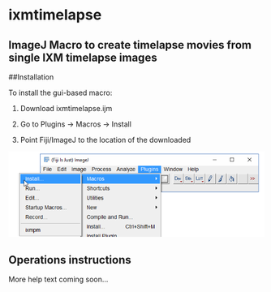# ixmtimelapse
## ImageJ Macro to create timelapse movies from single IXM timelapse images

##Installation

To install the gui-based macro: 

1. Download ixmtimelapse.ijm

2. Go to Plugins -> Macros -> Install

3. Point Fiji/ImageJ to the location of the downloaded

![installation](installation.png)

## Operations instructions

More help text coming soon...
